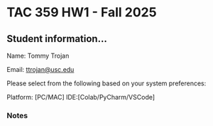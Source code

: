 # TAC 359 HW1 - Fall 2025 #

## Student information... ##
Name: Tommy Trojan

Email: ttrojan@usc.edu

Please select from the following based on your system preferences:

Platform: [PC/MAC]
IDE:[Colab/PyCharm/VSCode]

### Notes ###
